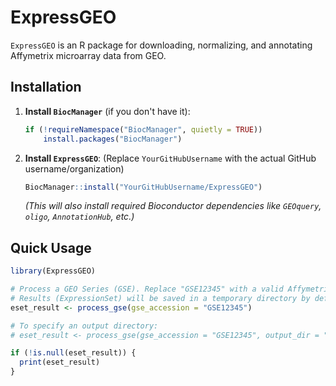 # ExpressGEO

`ExpressGEO` is an R package for downloading, normalizing, and annotating Affymetrix microarray data from GEO.

## Installation

1.  **Install `BiocManager`** (if you don't have it):
    ```R
    if (!requireNamespace("BiocManager", quietly = TRUE))
        install.packages("BiocManager")
    ```

2.  **Install `ExpressGEO`**:
    (Replace `YourGitHubUsername` with the actual GitHub username/organization)
    ```R
    BiocManager::install("YourGitHubUsername/ExpressGEO")
    ```
    *(This will also install required Bioconductor dependencies like `GEOquery`, `oligo`, `AnnotationHub`, etc.)*

## Quick Usage

```R
library(ExpressGEO)

# Process a GEO Series (GSE). Replace "GSE12345" with a valid Affymetrix GSE.
# Results (ExpressionSet) will be saved in a temporary directory by default.
eset_result <- process_gse(gse_accession = "GSE12345")

# To specify an output directory:
# eset_result <- process_gse(gse_accession = "GSE12345", output_dir = "./my_geo_data")

if (!is.null(eset_result)) {
  print(eset_result)
}
